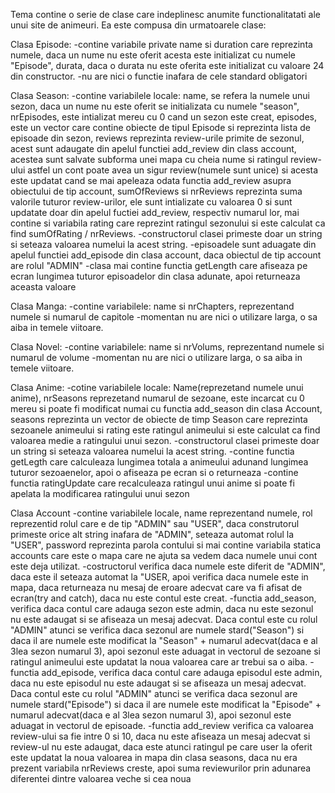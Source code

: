 Tema contine o serie de clase care indeplinesc anumite functionalitatati ale unui site de animeuri.
Ea este compusa din urmatoarele clase:

Clasa Episode:
-contine variabile private name si duration care reprezinta numele, daca un nume nu este oferit acesta este initializat cu numele "Episode", durata, daca o durata nu este oferita este initializat cu valoare 24 din constructor.
-nu are nici o functie inafara de cele standard obligatori

Clasa Season:
-contine variabilele locale: name, se refera la numele unui sezon, daca un nume nu este oferit se initializata cu numele "season", nrEpisodes, este intializat mereu cu 0 cand un sezon este creat, episodes, este un vector care contine obiecte de tipul Episode si reprezinta lista de episoade din sezon, reviews reprezinta review-urile primite de sezonul, acest sunt adaugate din apelul functiei add_review din class account, acestea sunt salvate subforma unei mapa cu cheia nume si ratingul review-ului astfel un cont poate avea un sigur review(numele sunt unice) si acesta este updatat cand se mai apeleaza odata functia add_review asupra obiectului de tip account, sumOfReviews si nrReviews reprezinta suma valorile tuturor review-urilor, ele sunt intializate cu valoarea 0 si sunt updatate doar din apelul fuctiei add_review, respectiv numarul lor, mai contine si variabila rating care reprezint ratingul sezonului si este calculat ca find sumOfRating / nrReviews.
-constructorul clasei primeste doar un string si seteaza valoarea numelui la acest string.
-episoadele sunt aduagate din apelul functiei add_episode din clasa account, daca obiectul de tip account are rolul "ADMIN"
-clasa mai contine functia getLength care afiseaza pe ecran lungimea tuturor episoadelor din clasa adunate, apoi returneaza aceasta valoare

Clasa Manga:
-contine variabilele: name si nrChapters, reprezentand numele si numarul de capitole
-momentan nu are nici o utilizare larga, o sa aiba in temele viitoare.

Clasa Novel:
-contine variabilele: name si nrVolums, reprezentand numele si numarul de volume
-momentan nu are nici o utilizare larga, o sa aiba in temele viitoare.

Clasa Anime:
-cotine variabilele locale: Name(reprezetand numele unui anime), nrSeasons reprezetand numarul de sezoane, este incarcat cu 0 mereu si poate fi modificat numai cu functia add_season din clasa Account, seasons reprezinta un vector de obiecte de timp Season care reprezinta sezoanele animeului si rating este ratingul animeului si este calculat ca find valoarea medie a ratingului unui sezon.
-constructorul clasei primeste doar un string si seteaza valoarea numelui la acest string.
-contine functia getLegth care calculeaza lungimea totala a animeului adunand lungimea tuturor sezoaenelor, apoi o afiseaza pe ecran si o returneaza
-contine functia ratingUpdate care recalculeaza ratingul unui anime si poate fi apelata la modificarea ratingului unui sezon

Clasa Account
-contine variabilele locale, name reprezentand numele, rol reprezentid rolul care e de tip "ADMIN" sau "USER", daca construtorul primeste orice alt string inafara de "ADMIN", seteaza automat rolul la "USER", password reprezinta parola contului si mai contine variabila statica accounts care este o mapa care ne ajuta sa vedem daca numele unui cont este deja utilizat.
-costructorul verifica daca numele este diferit de "ADMIN", daca este il seteaza automat la "USER, apoi verifica daca numele este in mapa, daca returneaza nu mesaj de eroare adecvat care va fi afisat de ecran(try and catch), daca nu este contul este creat.
-functia add_season, verifica daca contul care adauga sezon este admin, daca nu este sezonul nu este adaugat si se afiseaza un mesaj adecvat. Daca contul este cu rolul "ADMIN" atunci se verifica daca sezonul are numele stard("Season") si daca il are numele este modificat la "Season" + numarul adecvat(daca e al 3lea sezon numarul 3), apoi sezonul este aduagat in vectorul de sezoane si ratingul animeului este updatat la noua valoarea care ar trebui sa o aiba.
-functia add_episode, verifica daca contul care adauga episodul este admin, daca nu este episodul nu este adaugat si se afiseaza un mesaj adecvat. Daca contul este cu rolul "ADMIN" atunci se verifica daca sezonul are numele stard("Episode") si daca il are numele este modificat la "Episode" + numarul adecvat(daca e al 3lea sezon numarul 3), apoi sezonul este aduagat in vectorul de episoade.
-functia add_review verifica ca valoarea review-ului sa fie intre 0 si 10, daca nu este afiseaza un mesaj adecvat si review-ul nu este adaugat, daca este atunci ratingul pe care user la oferit este updatat la noua valoarea in mapa din clasa seasons, daca nu era prezent variabila nrReviews creste, apoi suma reviewurilor prin adunarea diferentei dintre valoarea veche si cea noua
